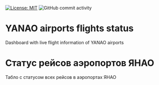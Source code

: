 [![License: MIT](https://img.shields.io/badge/License-MIT-yellow.svg)](https://opensource.org/licenses/MIT) ![GitHub commit activity](https://img.shields.io/github/commit-activity/y/xm4dn355x/yanao_airports) 
# YANAO airports flights status

Dashboard with live flight information of YANAO airports

# Статус рейсов аэропортов ЯНАО

Табло с статусом всех рейсов в аэропортах ЯНАО
